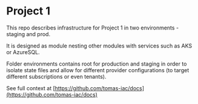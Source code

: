 # Project 1
This repo describes infrastructure for Project 1 in two environments - staging and prod.

It is designed as module nesting other modules with services such as AKS or AzureSQL. 

Folder environments contains root for production and staging in order to isolate state files and allow for different provider configurations (to target different subscriptions or even tenants).

See full context at [https://github.com/tomas-iac/docs](https://github.com/tomas-iac/docs)

